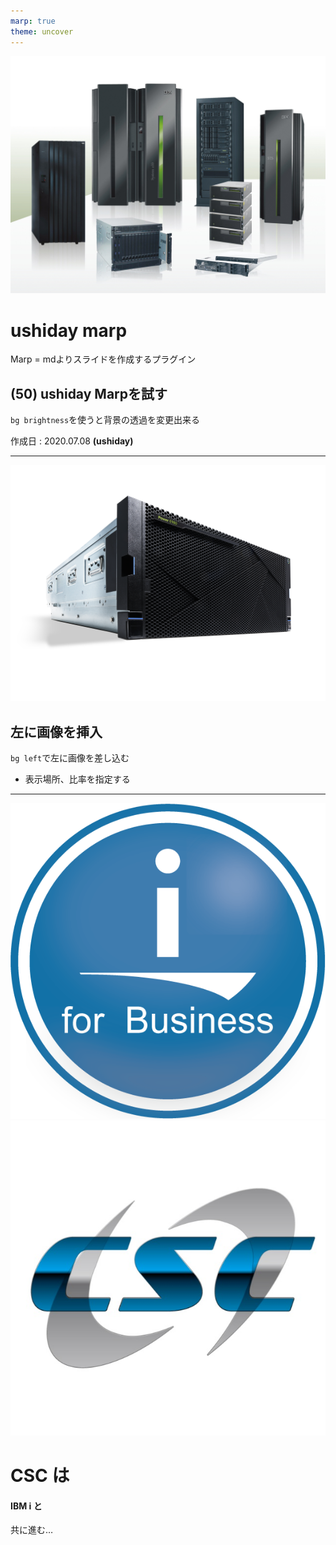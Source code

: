 ```yaml
---
marp: true
theme: uncover
---
```

<!--
_color: white
footer: 'ushiday@Chubu System Co.,Ltd.'
paginate: true
-->

![bg brightness:0.6](./power/servers09.jpg)

# ushiday marp
Marp = mdよりスライドを作成するプラグイン
## (50) ushiday Marpを試す

`bg brightness`を使うと背景の透過を変更出来る

作成日 : 2020.07.08  **(ushiday)**

---
![bg left:50%](./power/E980-r.png)

## 左に画像を挿入
`bg left`で左に画像を差し込む

- 表示場所、比率を指定する

---

<!--
_backgroundColor: white
-->
![bg right:60% height:50% contrast:1.0 brightness:1.0](./power/ibmi-logo.png)
![bg right:60% height:50% contrast:1.2 brightness:1.0](power/csc-logo.jpg)

# CSC は
#### IBM i と

共に進む…
